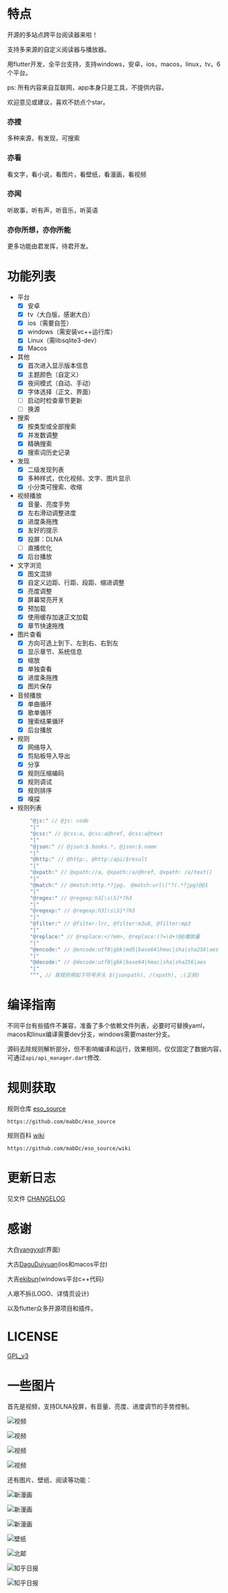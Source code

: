 # 特点

开源的多站点跨平台阅读器来啦！

支持多来源的自定义阅读器与播放器。

用flutter开发，全平台支持，支持windows，安卓，ios，macos，linux，tv，6个平台。

ps: 所有内容来自互联网，app本身只是工具，不提供内容。

欢迎意见或建议，喜欢不妨点个star。

### 亦搜

多种来源，有发现，可搜索

### 亦看

看文字，看小说，看图片，看壁纸，看漫画，看视频

### 亦闻

听故事，听有声，听音乐，听英语

### 亦你所想，亦你所能

更多功能由君发挥，待君开发。

# 功能列表

- 平台
  - [x] 安卓
  - [x] tv（大白版，感谢大白）
  - [x] ios（需要自签）
  - [x] windows（需安装vc++运行库）
  - [x] Linux（需libsqlite3-dev）
  - [x] Macos
- 其他
  - [x] 首次进入显示版本信息
  - [x] 主题颜色（自定义）
  - [x] 夜间模式（自动、手动）
  - [x] 字体选择（正文、界面）
  - [ ] 启动时检查章节更新
  - [ ] 换源
- 搜索
  - [x] 按类型或全部搜索
  - [x] 并发数调整
  - [x] 精确搜索
  - [x] 搜索词历史记录
- 发现
  - [x] 二级发现列表
  - [x] 多种样式，优化视频、文字、图片显示
  - [x] 小分类可搜索、收缩
- 视频播放
  - [x] 音量、亮度手势
  - [x] 左右滑动调整进度
  - [x] 进度条拖拽
  - [x] 友好的提示
  - [x] 投屏：DLNA
  - [ ] 直播优化
  - [x] 后台播放
- 文字浏览
  - [x] 图文混排
  - [x] 自定义边距、行距、段距、缩进调整
  - [x] 亮度调整
  - [x] 屏幕常亮开关
  - [x] 预加载
  - [x] 使用缓存加速正文加载
  - [x] 章节快速拖拽
- 图片查看
  - [x] 方向可选上到下、左到右、右到左
  - [x] 显示章节、系统信息
  - [x] 缩放
  - [x] 单独查看
  - [x] 进度条拖拽
  - [x] 图片保存
- 音频播放
  - [x] 单曲循环
  - [x] 歌单循环
  - [x] 搜索结果循环
  - [x] 后台播放
- 规则
  - [x] 网络导入
  - [x] 剪贴板导入导出
  - [x] 分享
  - [x] 规则压缩编码
  - [x] 规则调试
  - [x] 规则排序
  - [x] 嗅探
- 规则列表
  ```dart
      "@js:" // @js: code
      "|"
      "@css:" // @css:a, @css:a@href, @css:a@text
      "|"
      "@json:" // @json:$.books.*, @json:$.name
      "|"
      "@http:" // @http:, @http:/api/$result
      "|"
      "@xpath:" // @xpath://a, @xpath:/a/@href, @xpath: /a/text()
      "|"
      "@match:" // @match:http.*?jpg， @match:url\("?(.*?jpg)@@1
      "|"
      "@regex:" // @regexp:h3[\s\S]*?h3
      "|"
      "@regexp:" // @regexp:h3[\s\S]*?h3
      "|"
      "@filter:" // @filter:lrc, @filter:m3u8, @filter:mp3
      "|"
      "@replace:" // @replace:</?em>, @replace:(?=\d+)@@播放量
      "|"
      "@encode:" // @encode:utf8|gbk|md5|base64|hmac|sha|sha256|aes
      "|"
      "@decode:" // @decode:utf8|gbk|base64|hmac|sha|sha256|aes
      "|"
      "^", // 首规则用如下符号开头 $(jsonpath), /(xpath), :(正则)
  ```
# 编译指南

不同平台有些插件不兼容，准备了多个依赖文件列表，必要时可替换yaml，macos和linux编译需要dev分支，windows需要master分支。

源码去除规则解析部分，但不影响编译和运行，效果相同，仅仅固定了数据内容，可通过`api/api_manager.dart`修改.

# 规则获取

规则仓库 [eso_source](https://github.com/mabDc/eso_source)

`https://github.com/mabDc/eso_source`

规则百科 [wiki](https://github.com/mabDc/eso_source/wiki)

`https://github.com/mabDc/eso_source/wiki`

# 更新日志

见文件 [CHANGELOG](CHANGELOG.md)

# 感谢

大白[yangyxd](https://github.com/yangyxd)(界面)

大古[DaguDuiyuan](https://github.com/DaguDuiyuan)(ios和macos平台)

大吉[ekibun](https://github.com/ekibun)(windows平台c++代码)

人艰不拆(LOGO、详情页设计)

以及flutter众多开源项目和插件。

# LICENSE

[GPL_v3](LICENSE)

# 一些图片

首先是视频，支持DLNA投屏，有音量、亮度、进度调节的手势控制。

![视频](img/shipin1.jpg)

![视频](img/shipin3.jpg)

![视频](img/shipin2.jpg)

![视频](img/shipin4.jpg)

还有图片、壁纸、阅读等功能：

![新漫画](img/xinmanhua1.jpg)

![新漫画](img/xinmanhua3.jpg)

![新漫画](img/xinmanhua2.jpg)

![壁纸](img/bizhi1.jpg)

![北邮](img/beiyou1.jpg)

![知乎日报](img/zhihuribao1.jpg)

![知乎日报](img/zhihuribao2.jpg)